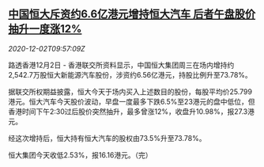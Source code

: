 <!--1606908199000-->
[中国恒大斥资约6.6亿港元增持恒大汽车 后者午盘股价抽升一度涨12%](https://cn.reuters.com/article/china-evergrandevehicle-stocks-1202-idCNKBS28C165)
------

<div><i>2020-12-02T09:57:09Z</i></div><p>路透香港12月2日 - 香港联交所资料显示，中国恒大集团周三在场内增持约2,542.7万股恒大新能源汽车股份，涉资约6.56亿港元，持股比例升至73.78%。</p><p>据联交所权期益披露，恒大今天于场内买入上述数目的股份，每股平均价25.799港元。恒大汽车今天股价波动，早盘一度最多下跌6.5%至23港元的盘中低位，但香港时间下午2:30过后股价突然抽升，最多曾涨12%，收盘升10.98%，报27.3港元。</p><p>经这次增持后，恒大持有恒大汽车的股权由73.5%升至73.78%。</p><p>恒大集团今天收低2.53%，报16.16港元。（完）</p>
